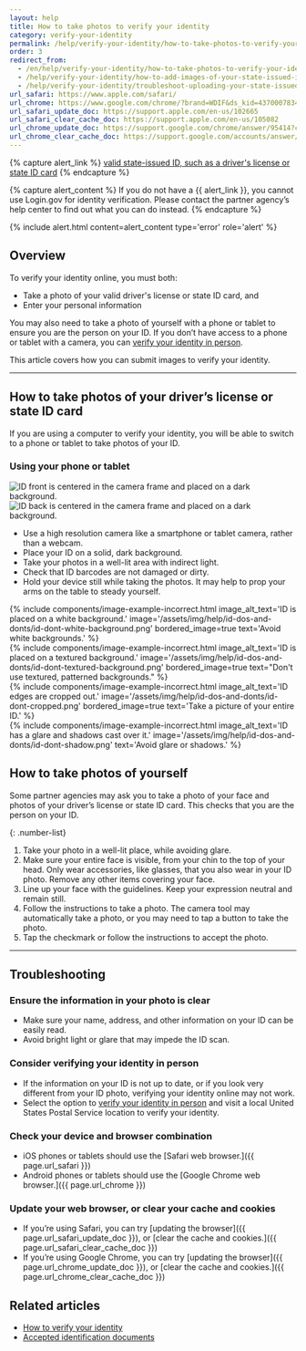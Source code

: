 ```yaml
---
layout: help
title: How to take photos to verify your identity
category: verify-your-identity
permalink: /help/verify-your-identity/how-to-take-photos-to-verify-your-identity/
order: 3
redirect_from:
  - /en/help/verify-your-identity/how-to-take-photos-to-verify-your-identity/
  - /help/verify-your-identity/how-to-add-images-of-your-state-issued-id/
  - /help/verify-your-identity/troubleshoot-uploading-your-state-issued-id/
url_safari: https://www.apple.com/safari/
url_chrome: https://www.google.com/chrome/?brand=WDIF&ds_kid=43700078347700321&gad_source=1&gclid=CjwKCAjww_iwBhApEiwAuG6ccAvZWVPqrBawjLCJp6uWvrMplezDwWVR7AnWXZhu-4He4V3oXJBOrRoCtTwQAvD_BwE&gclsrc=aw.ds
url_safari_update_doc: https://support.apple.com/en-us/102665
url_safari_clear_cache_doc: https://support.apple.com/en-us/105082
url_chrome_update_doc: https://support.google.com/chrome/answer/95414?co=GENIE.Platform%3DAndroid&hl=en&oco=1
url_chrome_clear_cache_doc: https://support.google.com/accounts/answer/32050?co=GENIE.Platform%3DAndroid&hl=en&oco=1
---
```


{% capture alert_link %}
  <a href="/help/verify-your-identity/accepted-identification-documents/" class="usa-link">valid state-issued ID, such as a driver's license or state ID card</a>
{% endcapture %}

{% capture alert_content %}
  If you do not have a {{ alert_link }}, you cannot use Login.gov for identity verification.
  Please contact the partner agency’s help center to find out what you can do instead.
{% endcapture %}

{%
  include alert.html
  content=alert_content
  type='error'
  role='alert'
%}

## Overview

To verify your identity online, you must both:

* Take a photo of your valid driver's license or state ID card, and
* Enter your personal information

You may also need to take a photo of yourself with a phone or tablet to ensure you are the person on your ID. If you don’t have access to a phone or tablet with a camera, you can [verify your identity in person](/help/verify-your-identity/verify-your-identity-in-person/).

This article covers how you can submit images to verify your identity.

---

## How to take photos of your driver’s license or state ID card

If you are using a computer to verify your identity, you will be able to switch to a phone or tablet to take photos of your ID.

### Using your phone or tablet

<div class="grid-row grid-gap margin-bottom-2">
  <div class="tablet:grid-col">
    <img alt="ID front is centered in the camera frame and placed on a dark background." src="{{ site.baseurl }}/assets/img/help/id-dos-and-donts/id-do-front.png" />
  </div>
  <div class="tablet:grid-col">
    <img alt="ID back is centered in the camera frame and placed on a dark background." src="{{ site.baseurl }}/assets/img/help/id-dos-and-donts/id-do-back.png" />
  </div>
</div>

* Use a high resolution camera like a smartphone or tablet camera, rather than a webcam.
* Place your ID on a solid, dark background.
* Take your photos in a well-lit area with indirect light.
* Check that ID barcodes are not damaged or dirty.
* Hold your device still while taking the photos. It may help to prop your arms on the table to steady yourself.

<div class="grid-row grid-gap">
  <div class="tablet:grid-col">
    {%
      include components/image-example-incorrect.html
      image_alt_text='ID is placed on a white background.'
      image='/assets/img/help/id-dos-and-donts/id-dont-white-background.png'
      bordered_image=true
      text='Avoid white backgrounds.'
    %}
  </div>
  <div class="tablet:grid-col">
    {%
      include components/image-example-incorrect.html
      image_alt_text='ID is placed on a textured background.'
      image='/assets/img/help/id-dos-and-donts/id-dont-textured-background.png'
      bordered_image=true
      text="Don't use textured, patterned backgrounds."
    %}
  </div>
</div>
<div class="grid-row grid-gap">
  <div class="tablet:grid-col">
    {%
      include components/image-example-incorrect.html
      image_alt_text='ID edges are cropped out.'
      image='/assets/img/help/id-dos-and-donts/id-dont-cropped.png'
      bordered_image=true
      text='Take a picture of your entire ID.'
    %}
  </div>
  <div class="tablet:grid-col">
    {%
      include components/image-example-incorrect.html
      image_alt_text='ID has a glare and shadows cast over it.'
      image='/assets/img/help/id-dos-and-donts/id-dont-shadow.png'
      text='Avoid glare or shadows.'
    %}
  </div>
</div>

## How to take photos of yourself

Some partner agencies may ask you to take a photo of your face and photos of your driver’s license or state ID card. This checks that you are the person on your ID.

{: .number-list}
1. Take your photo in a well-lit place, while avoiding glare.
2. Make sure your entire face is visible, from your chin to the top of your head. Only wear accessories, like glasses, that you also wear in your ID photo. Remove any other items covering your face.
3. Line up your face with the guidelines. Keep your expression neutral and remain still.
4. Follow the instructions to take a photo. The camera tool may automatically take a photo, or you may need to tap a button to take the photo.
5. Tap the checkmark or follow the instructions to accept the photo.

---

## Troubleshooting

### Ensure the information in your photo is clear
* Make sure your name, address, and other information on your ID can be easily read.
* Avoid bright light or glare that may impede the ID scan.

### Consider verifying your identity in person
* If the information on your ID is not up to date, or if you look very different from your ID photo, verifying your identity online may not work.
* Select the option to [verify your identity in person](/help/verify-your-identity/verify-your-identity-in-person/) and visit a local United States Postal Service location to verify your identity.

### Check your device and browser combination
* iOS phones or tablets should use the [Safari web browser.]({{ page.url_safari }})
* Android phones or tablets should use the [Google Chrome web browser.]({{ page.url_chrome }})

### Update your web browser, or clear your cache and cookies
* If you’re using Safari, you can try [updating the browser]({{ page.url_safari_update_doc }}), or [clear the cache and cookies.]({{ page.url_safari_clear_cache_doc }})
* If you’re using Google Chrome, you can try [updating the browser]({{ page.url_chrome_update_doc }}), or [clear the cache and cookies.]({{ page.url_chrome_clear_cache_doc }})

## Related articles

* [How to verify your identity](/help/verify-your-identity/how-to-verify-your-identity/)
* [Accepted identification documents](/help/verify-your-identity/accepted-identification-documents/)
